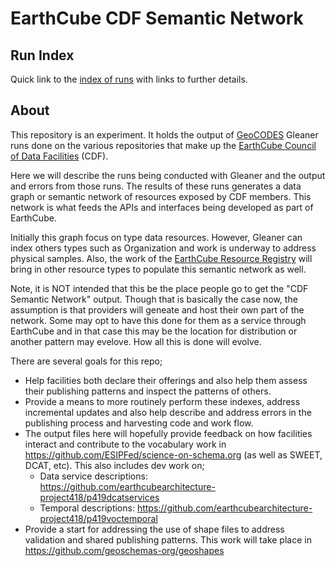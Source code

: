 # EarthCube CDF Semantic Network

## Run Index

Quick link to the [index of runs](./DATA.md) with links to further details.  

## About 

This repository is an experiment.   It holds the output of [GeoCODES](https://www.earthcube.org/geocodes) Gleaner runs done on the various repositories that make up the [EarthCube Council of Data Facilities](https://www.earthcube.org/group/council-data-facilities) (CDF).

Here we will describe the runs being conducted with Gleaner and the output and errors from those runs.   The results of these runs generates a  data graph or semantic network of resources exposed by CDF members.   This network is what feeds the APIs and interfaces being developed as part of EarthCube.   

Initially this graph focus on type data resources.  However, Gleaner can index others types such as Organization and work is underway to address physical samples.  Also, the work of the [EarthCube Resource Registry](https://www.earthcube.org/resource_registry) will bring in other resource types to populate this semantic network as well.  

Note, it is NOT intended that this be the place people go to get the "CDF Semantic Network" output.  Though that is basically the case now, the assumption is that providers will geneate and host their own part of the network.  Some may opt to have this done for them as a service through EarthCube and in that case this may be the location for distribution or another pattern may evelove.   How all this is done will evolve. 

There are several goals for this repo;

* Help facilities both declare their offerings and also help them assess their publishing patterns and inspect the patterns of others. 
* Provide a means to more routinely perform these indexes, address incremental updates and also help describe and address errors in the publishing process and harvesting code and work flow.  
* The output files here will hopefully provide feedback on how facilities interact and contribute to the vocabulary work in https://github.com/ESIPFed/science-on-schema.org  (as well as SWEET, DCAT, etc).  This also includes dev work on;
  * Data service descriptions: https://github.com/earthcubearchitecture-project418/p419dcatservices
  * Temporal descriptions:  https://github.com/earthcubearchitecture-project418/p419voctemporal
* Provide a start for addressing the use of shape files to address validation and shared publishing patterns.    This work will take place in https://github.com/geoschemas-org/geoshapes 

